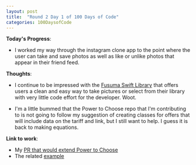 ```yaml
---
layout: post
title:  "Round 2 Day 1 of 100 Days of Code"
categories: 100DaysofCode
---
```

**Today's Progress**:
+ I worked my way through the instagram clone app to the point where the user can take and save photos as well as like or unlike photos that appear in their friend feed.  

**Thoughts**:  
+ I continue to be impressed with the [Fusuma Swift Library](https://github.com/ytakzk/Fusuma) that offers users a clean and easy way to take pictures or select from their library with very little code effort for the developer. Woot. 

+ I'm a little bummed that the Power to Choose repo that I'm contributing to is not going to follow my suggestion of creating classes for offers that will include data on the tariff and link, but I still want to help. I guess it is back to making equations.

**Link to work**:
+ My [PR that would extend Power to Choose](https://github.com/bwigianto/powertochoose/pull/12)
+ The related [example](https://code.sololearn.com/cAo2FlACcLpq#py)